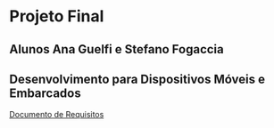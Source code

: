 <h1> Projeto Final </h1>
<h2> Alunos Ana Guelfi e Stefano Fogaccia</h2>
<h2> Desenvolvimento para Dispositivos Móveis e Embarcados</h2>
<a href="[https://example.com](https://ifspedubr-my.sharepoint.com/:p:/g/personal/ednilsonrossi_ifsp_edu_br/EbvFUPe5-ntKkNsfP01AC7IBJKlfM8xXCfcsgXPUucpGDg?e=YB94kh)https://ifspedubr-my.sharepoint.com/:p:/g/personal/ednilsonrossi_ifsp_edu_br/EbvFUPe5-ntKkNsfP01AC7IBJKlfM8xXCfcsgXPUucpGDg?e=YB94kh">Documento de Requisitos</a>
